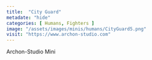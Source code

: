 ```yaml
---
title:  "City Guard"
metadate: "hide"
categories: [ Humans, Fighters ]
image: "/assets/images/minis/humans/CityGuard5.png"
visit: "https://www.archon-studio.com"
---
```

Archon-Studio Mini